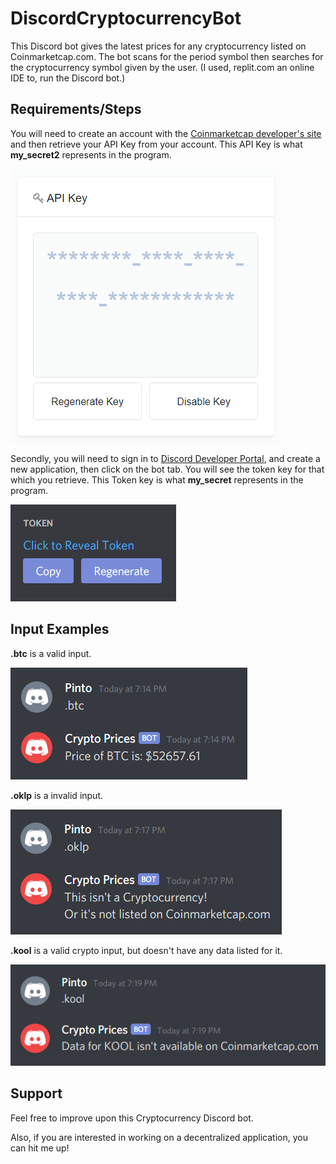# DiscordCryptocurrencyBot
This Discord bot gives the latest prices for any cryptocurrency listed on Coinmarketcap.com.
The bot scans for the period symbol then searches for the cryptocurrency symbol given by the user. (I used, replit.com an online IDE to, run the Discord bot.)


## Requirements/Steps
You will need to create an account with the [Coinmarketcap developer's site](https://coinmarketcap.com/api/) and then retrieve your API Key from your account. This API Key is what **my_secret2** represents in the program.

![](images/CoinmarketcapAPI_Key.PNG)

Secondly, you will need to sign in to [Discord Developer Portal](https://discord.com/developers/applications), and create a new application, then click on the bot tab. You will see the token key for that which you retrieve. This Token key is what **my_secret** represents in the program.

![](images/DiscordToken.PNG)


## Input Examples

**.btc** is a valid input.

![](images/WorkingExample.PNG)

**.oklp** is a invalid input.

![](images/NotListedMessage.PNG)

**.kool** is a valid crypto input, but doesn't have any data listed for it.

![](images/NoDataListedMessage.PNG)


## Support
Feel free to improve upon this Cryptocurrency Discord bot.

Also, if you are interested in working on a decentralized application, you can hit me up!
